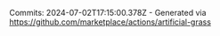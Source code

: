 Commits: 2024-07-02T17:15:00.378Z - Generated via https://github.com/marketplace/actions/artificial-grass
<br>
